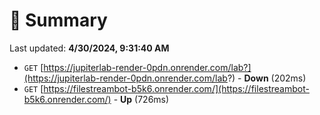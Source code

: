 # 📖 Summary
Last updated: **4/30/2024, 9:31:40 AM**

- `GET` [https://jupiterlab-render-0pdn.onrender.com/lab?](https://jupiterlab-render-0pdn.onrender.com/lab?) - **Down** (202ms)
- `GET` [https://filestreambot-b5k6.onrender.com/](https://filestreambot-b5k6.onrender.com/) - **Up** (726ms)
